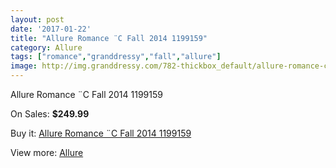 ```yaml
---
layout: post
date: '2017-01-22'
title: "Allure Romance ¨C Fall 2014 1199159"
category: Allure
tags: ["romance","granddressy","fall","allure"]
image: http://img.granddressy.com/782-thickbox_default/allure-romance-c-fall-2014-1199159.jpg
---
```

Allure Romance ¨C Fall 2014 1199159

On Sales: **$249.99**
<a href="https://www.granddressy.com/en/allure/620-allure-romance-c-fall-2014-1199159.html"><amp-img layout="responsive" width="600" height="600" src="//img.granddressy.com/782-thickbox_default/allure-romance-c-fall-2014-1199159.jpg" alt="Allure Romance ¨C Fall 2014 1199159 0" /></a>
<a href="https://www.granddressy.com/en/allure/620-allure-romance-c-fall-2014-1199159.html"><amp-img layout="responsive" width="600" height="600" src="//img.granddressy.com/783-thickbox_default/allure-romance-c-fall-2014-1199159.jpg" alt="Allure Romance ¨C Fall 2014 1199159 1" /></a>

Buy it: [Allure Romance ¨C Fall 2014 1199159](https://www.granddressy.com/en/allure/620-allure-romance-c-fall-2014-1199159.html "Allure Romance ¨C Fall 2014 1199159")

View more: [Allure](https://www.granddressy.com/en/29-allure "Allure")